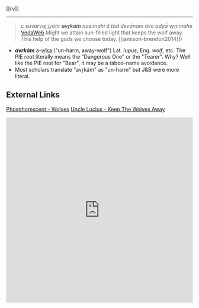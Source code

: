 [[rv]]

---

> c *súvarvaj jyótir **avr̥káṁ** naśīmahi*
> d *tád devā́nām ávo adyā́ vr̥ṇīmahe* [VedaWeb](https://vedaweb.uni-koeln.de/rigveda/view/id/10.36.3)
> Might we attain sun-filled light that keeps the wolf away.
> This help of the gods we choose today. [[jamison-brereton2014]])


- ***avrkám*** a-[vṛ́ka](https://en.wiktionary.org/wiki/%E0%A4%B5%E0%A5%83%E0%A4%95#Sanskrit) ("un-harm, away-wolf") Lat. *lupus*, Eng. *wolf*, etc. The PIE root literally means the "Dangerous One" or the "Tearer". Why? Well like the PIE root for "Bear", it may be a taboo-name avoidance.
- Most scholars translate "avr̥káṁ" as "un-harm" but J&B were more literal.

## External Links
[Phosphorescent - Wolves](https://www.youtube.com/watch?v=T0r3JIlGfGw)
[Uncle Lucius - Keep The Wolves Away](https://www.youtube.com/watch?v=pYdvxBxHX2U)
<iframe width="100%" height="500" src="https://www.youtube.com/embed/pYdvxBxHX2U" frameborder="0" allow="accelerometer; autoplay; clipboard-write; encrypted-media; gyroscope; picture-in-picture" allowfullscreen sandbox></iframe>

